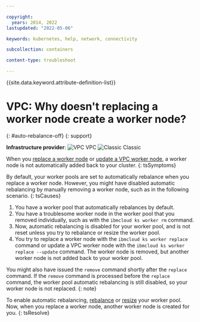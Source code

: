 ```yaml
---

copyright: 
  years: 2014, 2022
lastupdated: "2022-05-06"

keywords: kubernetes, help, network, connectivity

subcollection: containers

content-type: troubleshoot

---
```


{{site.data.keyword.attribute-definition-list}}



# VPC: Why doesn't replacing a worker node create a worker node?
{: #auto-rebalance-off}
{: support}

**Infrastructure provider**: 
![VPC](../icons/vpc.svg "VPC") VPC
![Classic](../icons/classic.svg "Classic") Classic


When you [replace a worker node](/docs/containers?topic=containers-kubernetes-service-cli#cli_worker_replace) or [update a VPC worker node](/docs/containers?topic=containers-update#vpc_worker_node), a worker node is not automatically added back to your cluster.
{: tsSymptoms}


By default, your worker pools are set to automatically rebalance when you replace a worker node. However, you might have disabled automatic rebalancing by manually removing a worker node, such as in the following scenario.
{: tsCauses}

1. You have a worker pool that automatically rebalances by default.
2. You have a troublesome worker node in the worker pool that you removed individually, such as with the `ibmcloud ks worker rm` command.
3. Now, automatic rebalancing is disabled for your worker pool, and is not reset unless you try to rebalance or resize the worker pool.
4. You try to replace a worker node with the `ibmcloud ks worker replace` command or update a VPC worker node with the `ibmcloud ks worker replace --update` command. The worker node is removed, but another worker node is not added back to your worker pool.

You might also have issued the `remove` command shortly after the `replace` command. If the `remove` command is processed before the `replace` command, the worker pool automatic rebalancing is still disabled, so your worker node is not replaced.
{: note}


To enable automatic rebalancing, [rebalance](/docs/containers?topic=containers-kubernetes-service-cli#cs_rebalance) or [resize](/docs/containers?topic=containers-kubernetes-service-cli#cs_worker_pool_resize) your worker pool. Now, when you replace a worker node, another worker node is created for you.
{: tsResolve}






